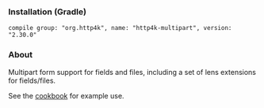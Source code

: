 ### Installation (Gradle)
```compile group: "org.http4k", name: "http4k-multipart", version: "2.30.0"```

### About

Multipart form support for fields and files, including a set of lens extensions for fields/files.

See the [cookbook](/cookbook/html_forms/) for example use.